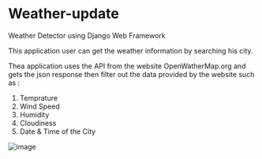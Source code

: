 # Weather-update
Weather Detector using Django Web Framework

This application user can get the weather information by searching his city.

Thea application uses the API from the website OpenWatherMap.org and gets the json response then filter out the data provided by the website such as :
 1.  Temprature 
 2.  Wind Speed
 3.  Humidity
 4.  Cloudiness
 5.  Date & Time of the City

![image](https://user-images.githubusercontent.com/54864737/152650129-9b649452-ccc3-46a0-8dbd-07d01c7f98a6.png)
